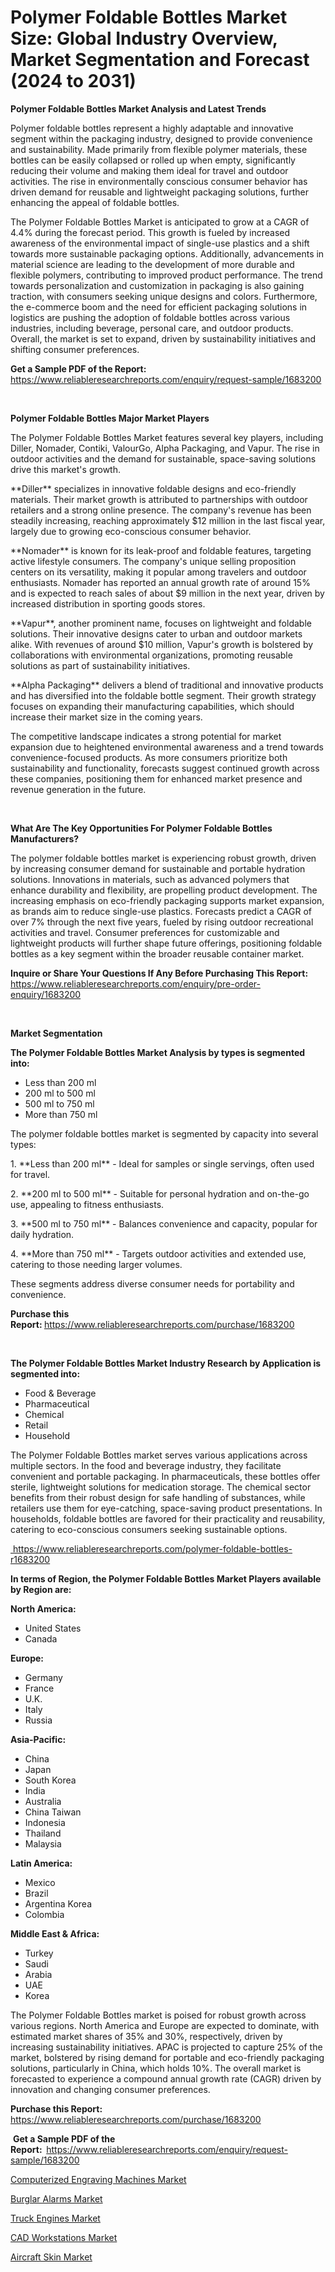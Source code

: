 <p><h1>Polymer Foldable Bottles Market Size: Global Industry Overview, Market Segmentation and Forecast (2024 to 2031)</h1></p><p><strong>Polymer Foldable Bottles Market Analysis and Latest Trends</strong></p>
<p><p>Polymer foldable bottles represent a highly adaptable and innovative segment within the packaging industry, designed to provide convenience and sustainability. Made primarily from flexible polymer materials, these bottles can be easily collapsed or rolled up when empty, significantly reducing their volume and making them ideal for travel and outdoor activities. The rise in environmentally conscious consumer behavior has driven demand for reusable and lightweight packaging solutions, further enhancing the appeal of foldable bottles.</p><p>The Polymer Foldable Bottles Market is anticipated to grow at a CAGR of 4.4% during the forecast period. This growth is fueled by increased awareness of the environmental impact of single-use plastics and a shift towards more sustainable packaging options. Additionally, advancements in material science are leading to the development of more durable and flexible polymers, contributing to improved product performance. The trend towards personalization and customization in packaging is also gaining traction, with consumers seeking unique designs and colors. Furthermore, the e-commerce boom and the need for efficient packaging solutions in logistics are pushing the adoption of foldable bottles across various industries, including beverage, personal care, and outdoor products. Overall, the market is set to expand, driven by sustainability initiatives and shifting consumer preferences.</p></p>
<p><strong>Get a Sample PDF of the Report:&nbsp;</strong> <a href="https://www.reliableresearchreports.com/enquiry/request-sample/1683200?utm_campaign=16&utm_medium=2&utm_source=Github&utm_content=ia&utm_term=15102024&utm_id=polymer-foldable-bottles">https://www.reliableresearchreports.com/enquiry/request-sample/1683200</a></p>
<p>&nbsp;</p>
<p><strong>Polymer Foldable Bottles Major Market Players</strong></p>
<p><p>The Polymer Foldable Bottles Market features several key players, including Diller, Nomader, Contiki, ValourGo, Alpha Packaging, and Vapur. The rise in outdoor activities and the demand for sustainable, space-saving solutions drive this market's growth.</p><p>**Diller** specializes in innovative foldable designs and eco-friendly materials. Their market growth is attributed to partnerships with outdoor retailers and a strong online presence. The company's revenue has been steadily increasing, reaching approximately $12 million in the last fiscal year, largely due to growing eco-conscious consumer behavior.</p><p>**Nomader** is known for its leak-proof and foldable features, targeting active lifestyle consumers. The company's unique selling proposition centers on its versatility, making it popular among travelers and outdoor enthusiasts. Nomader has reported an annual growth rate of around 15% and is expected to reach sales of about $9 million in the next year, driven by increased distribution in sporting goods stores.</p><p>**Vapur**, another prominent name, focuses on lightweight and foldable solutions. Their innovative designs cater to urban and outdoor markets alike. With revenues of around $10 million, Vapur's growth is bolstered by collaborations with environmental organizations, promoting reusable solutions as part of sustainability initiatives.</p><p>**Alpha Packaging** delivers a blend of traditional and innovative products and has diversified into the foldable bottle segment. Their growth strategy focuses on expanding their manufacturing capabilities, which should increase their market size in the coming years.</p><p>The competitive landscape indicates a strong potential for market expansion due to heightened environmental awareness and a trend towards convenience-focused products. As more consumers prioritize both sustainability and functionality, forecasts suggest continued growth across these companies, positioning them for enhanced market presence and revenue generation in the future.</p></p>
<p>&nbsp;</p>
<p><strong>What Are The Key Opportunities For Polymer Foldable Bottles Manufacturers?</strong></p>
<p><p>The polymer foldable bottles market is experiencing robust growth, driven by increasing consumer demand for sustainable and portable hydration solutions. Innovations in materials, such as advanced polymers that enhance durability and flexibility, are propelling product development. The increasing emphasis on eco-friendly packaging supports market expansion, as brands aim to reduce single-use plastics. Forecasts predict a CAGR of over 7% through the next five years, fueled by rising outdoor recreational activities and travel. Consumer preferences for customizable and lightweight products will further shape future offerings, positioning foldable bottles as a key segment within the broader reusable container market.</p></p>
<p><strong>Inquire or Share Your Questions If Any Before Purchasing This Report:</strong> <a href="https://www.reliableresearchreports.com/enquiry/pre-order-enquiry/1683200?utm_campaign=16&utm_medium=2&utm_source=Github&utm_content=ia&utm_term=15102024&utm_id=polymer-foldable-bottles">https://www.reliableresearchreports.com/enquiry/pre-order-enquiry/1683200</a></p>
<p>&nbsp;</p>
<p><strong>Market Segmentation</strong></p>
<p><strong>The Polymer Foldable Bottles Market Analysis by types is segmented into:</strong></p>
<p><ul><li>Less than 200 ml</li><li>200 ml to 500 ml</li><li>500 ml to 750 ml</li><li>More than 750 ml</li></ul></p>
<p><p>The polymer foldable bottles market is segmented by capacity into several types: </p><p>1. **Less than 200 ml** - Ideal for samples or single servings, often used for travel.</p><p>2. **200 ml to 500 ml** - Suitable for personal hydration and on-the-go use, appealing to fitness enthusiasts.</p><p>3. **500 ml to 750 ml** - Balances convenience and capacity, popular for daily hydration.</p><p>4. **More than 750 ml** - Targets outdoor activities and extended use, catering to those needing larger volumes. </p><p>These segments address diverse consumer needs for portability and convenience.</p></p>
<p><strong>Purchase this Report:&nbsp;</strong><a href="https://www.reliableresearchreports.com/purchase/1683200?utm_campaign=16&utm_medium=2&utm_source=Github&utm_content=ia&utm_term=15102024&utm_id=polymer-foldable-bottles">https://www.reliableresearchreports.com/purchase/1683200</a></p>
<p>&nbsp;</p>
<p><strong>The Polymer Foldable Bottles Market Industry Research by Application is segmented into:</strong></p>
<p><ul><li>Food & Beverage</li><li>Pharmaceutical</li><li>Chemical</li><li>Retail</li><li>Household</li></ul></p>
<p><p>The Polymer Foldable Bottles market serves various applications across multiple sectors. In the food and beverage industry, they facilitate convenient and portable packaging. In pharmaceuticals, these bottles offer sterile, lightweight solutions for medication storage. The chemical sector benefits from their robust design for safe handling of substances, while retailers use them for eye-catching, space-saving product presentations. In households, foldable bottles are favored for their practicality and reusability, catering to eco-conscious consumers seeking sustainable options.</p></p>
<p><a href="https://www.reliableresearchreports.com/polymer-foldable-bottles-r1683200?utm_campaign=16&utm_medium=2&utm_source=Github&utm_content=ia&utm_term=15102024&utm_id=polymer-foldable-bottles">&nbsp;https://www.reliableresearchreports.com/polymer-foldable-bottles-r1683200</a></p>
<p><strong>In terms of Region, the Polymer Foldable Bottles Market Players available by Region are:</strong></p>
<p>
    <p> <strong> North America: </strong>
        <ul>
            <li>United States</li>
            <li>Canada</li>
        </ul>
        </p> 
    <p> <strong> Europe: </strong>
        <ul>
            <li>Germany</li>
            <li>France</li>
            <li>U.K.</li>
            <li>Italy</li>
            <li>Russia</li>
        </ul>
        </p> 
    <p> <strong> Asia-Pacific: </strong>
        <ul>
            <li>China</li>
            <li>Japan</li>
            <li>South Korea</li>
            <li>India</li>
            <li>Australia</li>
            <li>China Taiwan</li>
            <li>Indonesia</li>
            <li>Thailand</li>
            <li>Malaysia</li>
        </ul>
        </p> 
    <p> <strong> Latin America: </strong>
        <ul>
            <li>Mexico</li>
            <li>Brazil</li>
            <li>Argentina Korea</li>
            <li>Colombia</li>
        </ul>
        </p> 
    <p> <strong> Middle East & Africa: </strong>
        <ul>
            <li>Turkey</li>
            <li>Saudi</li>
            <li>Arabia</li>
            <li>UAE</li>
            <li>Korea</li>
        </ul>
    </p>
    </p>
<p><p>The Polymer Foldable Bottles market is poised for robust growth across various regions. North America and Europe are expected to dominate, with estimated market shares of 35% and 30%, respectively, driven by increasing sustainability initiatives. APAC is projected to capture 25% of the market, bolstered by rising demand for portable and eco-friendly packaging solutions, particularly in China, which holds 10%. The overall market is forecasted to experience a compound annual growth rate (CAGR) driven by innovation and changing consumer preferences.</p></p>
<p><strong>Purchase this Report: </strong><a href="https://www.reliableresearchreports.com/purchase/1683200?utm_campaign=16&utm_medium=2&utm_source=Github&utm_content=ia&utm_term=15102024&utm_id=polymer-foldable-bottles">https://www.reliableresearchreports.com/purchase/1683200</a></p>
<p>&nbsp;<strong>Get a Sample PDF of the Report:&nbsp;&nbsp;</strong><a href="https://www.reliableresearchreports.com/enquiry/request-sample/1683200?utm_campaign=16&utm_medium=2&utm_source=Github&utm_content=ia&utm_term=15102024&utm_id=polymer-foldable-bottles">https://www.reliableresearchreports.com/enquiry/request-sample/1683200</a></p>
<p><strong></strong></p>
<p><p><a href="https://issuu.com/reportprime-2/docs/computerized-engraving-machines-mar_661996039358d8?utm_campaign=16&utm_medium=2&utm_source=Github&utm_content=ia&utm_term=15102024&utm_id=polymer-foldable-bottles">Computerized Engraving Machines Market</a></p><p><a href="https://github.com/cecilahoi7/Market-Research-Report-List-1/blob/main/burglar-alarms-market.md?utm_campaign=16&utm_medium=2&utm_source=Github&utm_content=ia&utm_term=15102024&utm_id=polymer-foldable-bottles">Burglar Alarms Market</a></p><p><a href="https://issuu.com/reportprime-2/docs/truck-engines-market-size-2030.pptx_305e288f6ca58c?utm_campaign=16&utm_medium=2&utm_source=Github&utm_content=ia&utm_term=15102024&utm_id=polymer-foldable-bottles">Truck Engines Market</a></p><p><a href="https://github.com/boringzqthorperec/Market-Research-Report-List-1/blob/main/cad-workstations-market.md?utm_campaign=16&utm_medium=2&utm_source=Github&utm_content=ia&utm_term=15102024&utm_id=polymer-foldable-bottles">CAD Workstations Market</a></p><p><a href="https://www.linkedin.com/pulse/aircraft-skin-market-penetration-strategies-untapped-markets-zigjc?utm_campaign=16&utm_medium=2&utm_source=Github&utm_content=ia&utm_term=15102024&utm_id=polymer-foldable-bottles">Aircraft Skin Market</a></p></p>